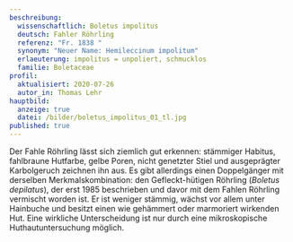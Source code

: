 ```yaml
---
beschreibung:
  wissenschaftlich: Boletus impolitus
  deutsch: Fahler Röhrling
  referenz: "Fr. 1838 "
  synonym: "Neuer Name: Hemileccinum impolitum"
  erlaeuterung: impolitus = unpoliert, schmucklos
  familie: Boletaceae
profil:
  aktualisiert: 2020-07-26
  autor_in: Thomas Lehr
hauptbild:
  anzeige: true
  datei: /bilder/boletus_impolitus_01_tl.jpg
published: true
---
```

Der Fahle Röhrling lässt sich ziemlich gut erkennen: stämmiger Habitus, fahlbraune Hutfarbe, gelbe Poren, nicht genetzter Stiel und ausgeprägter Karbolgeruch zeichnen ihn aus.
Es gibt allerdings einen Doppelgänger mit derselben Merkmalskombination: den Gefleckt-hütigen Röhrling (*Boletus depilatus*), der erst 1985 beschrieben und davor mit dem Fahlen Röhrling vermischt worden ist. Er ist weniger stämmig, wächst vor allem unter Hainbuche und besitzt einen wie gehämmert oder marmoriert wirkenden Hut. Eine wirkliche Unterscheidung ist nur durch eine mikroskopische Huthautuntersuchung möglich.